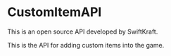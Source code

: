 # CustomItemAPI
This is an open source API developed by SwiftKraft. 

This is the API for adding custom items into the game. 
